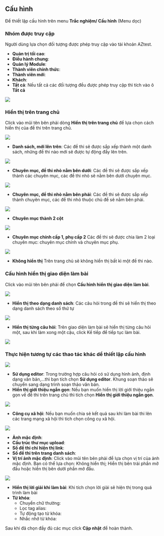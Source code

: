 ## Cấu hình

Để thiết lập cấu hình trên menu **Trắc nghiệm/ Cấu hình** (Menu dọc)

### Nhóm được truy cập
 
Người dùng lựa chọn đối tượng được phép truy cập vào tài khoản AZtest.

- **Quản trị tối cao**: 
- **Điều hành chung**:
- **Quản lý Module**: 
- **Thành viên chính thức**:
- **Thành viên mới**:
- **Khách**:
- **Tất cả**: Nếu tất cả các đối tượng đều được phép truy cập thì tích vào ô **Tất cả**

![](./images/test/cau-hinh-1.png)

### Hiển thị trên trang chủ

Click vào mũi tên bên phải dòng **Hiển thị trên trang chủ** để lựa chọn cách hiển thị của đề thi trên trang chủ. 

![](./images/test/cau-hinh-2.png)

- **Danh sách, mới lên trên**: Các đề thi sẽ được sắp xếp thành một danh sách, những đề thi nào mới sẽ được tự động đẩy lên trên. 

![](./images/test/cau-hinh-3.png)

- **Chuyên mục, đề thi nhỏ nằm bên dưới**: Các đề thi sẽ được sắp xếp thành các chuyên mục, các đề thi nhỏ sẽ nằm bên dưới chuyên mục. 

![](./images/test/cau-hinh-4.png)

- **Chuyên mục, đề thi nhỏ nằm bên phải**: Các đề thi sẽ được sắp xếp thành chuyên mục, các đề thi nhỏ thuộc chủ đề sẽ nằm bên phải. 

![](./images/test/cau-hinh-5.png)

- **Chuyên mục thành 2 cột**

![](./images/test/cau-hinh-6.png)

- **Chuyên mục chính cấp 1, phụ cấp 2** Các đề thi sẽ được chia làm 2 loại chuyên mục: chuyên mục chính và chuyên mục phụ. 

![](./images/test/cau-hinh-7.png)

- **Không hiển thị** Trên trang chủ sẽ không hiển thị bất kì một đề thi nào. 

### Cấu hình hiển thị giao diện làm bài

Click vào mũi tên bên phải để chọn **Cấu hình hiển thị giao diện làm bài**. 

![](./images/test/cau-hinh-8.png)

- **Hiển thị theo dạng danh sách**: Các câu hỏi trong đề thi sẽ hiển thị theo dạng danh sách theo số thứ tự

![](./images/test/cau-hinh-9.png)

- **Hiển thị từng câu hỏi**: Trên giao diện làm bài sẽ hiển thị từng câu hỏi một, sau khi làm xong một cậu, click Kế tiếp để tiếp tục làm bài. 

![](./images/test/cau-hinh-10.png)

### Thực hiện tương tự các thao tác khác dể thiết lập cấu hình 

![](./images/test/cau-hinh-11.png)

- **Sử dụng editor**: Trong trường hợp câu hỏi có sử dụng hình ảnh, định dạng văn bản,...thì bạn tích chọn **Sử dụng editor**. Khung soạn thảo sẽ chuyển sang dạng trình soạn thảo văn bản. 
- **Hiển thị giới thiệu ngắn gọn**: Nếu bạn muốn hiển thị lời giới thiệu ngắn gọn về đề thi trên trang chủ thì tích chọn **Hiển thị giới thiệu ngắn gọn**. 

![](./images/test/cau-hinh-12.png)

- **Công cụ xã hội**: Nếu bạn muốn chia sẻ kết quả sau khi làm bài thi lên các trang mạng xã hội thì tích chọn công cụ xã hội. 

![](./images/test/cau-hinh-13.png)

- **Ảnh mặc định**: 
- **Cấu trúc thư mục upload**: 
- **Số đề thi chỉ hiện thị link**: 
- **Số đề thi trên trang danh sách**:  
- **Vị trí ảnh mặc định**: Click vào mũi tên bên phải để lựa chọn vị trí của ảnh mặc định. Bạn có thể lựa chọn: Không hiển thị; Hiển thị bên trái phần mở đầu hoặc hiển thị bên dưới phần mở đầu. 

![](./images/test/cau-hinh-14.png)

- **Hiển thị lời giải khi làm bài**: Khi tích chọn lời giải sẽ hiện thị trong quá trình làm bài
- **Từ khóa**:
	- Chuyển chữ thường: 
	- Lọc tag alias: 
	- Tự động tạo từ khóa: 
	- Nhắc nhở từ khóa:

Sau khi đã chọn đầy đủ các mục click **Cập nhật** để hoàn thành. 